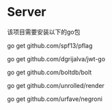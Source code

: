# Server

该项目需要安装以下的go包

go get github.com/spf13/pflag 

go get github.com/dgrijalva/jwt-go

go get github.com/boltdb/bolt

go get github.com/unrolled/render

go get github.com/urfave/negroni
